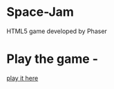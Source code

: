 # Space-Jam
HTML5 game developed by Phaser 

# Play the game -
[play it here](http://shohan4556.github.io/Space-Jam/)

